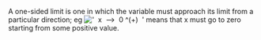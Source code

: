 A one-sided limit is one in which the variable must approach its limit
from a particular direction; eg
!['  x  --\>  0 \^(+)  '](../dictionary/equation_images/2819.1..png)
means that x must go to zero starting from some positive value.

